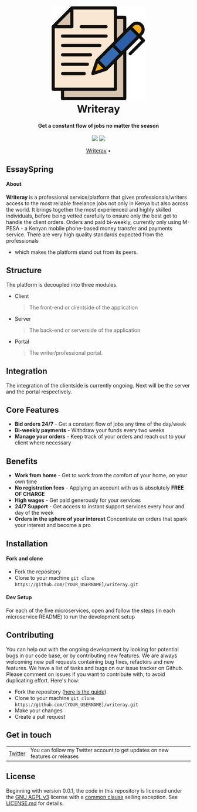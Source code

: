 <h1 align="center">
  <br>
  <a href="https://writeray.com" target="_blank"><img src="https://raw.githubusercontent.com/shadrqen/writeray/main/client/static/icon.png" height="256px" width="256px"></a>
  <br>
  Writeray
  <br>
</h1>

<h4 align="center">Get a constant flow of jobs no matter the season</h4>

<p align="center">
<a href="https://github.com/shadrqen/writeray/actions" target="_blank" rel="noopener noreferrer"><img src="https://github.com/shadrqen/writeray/actions/workflows/ci.yml/badge.svg?branch=main" ></a>
<a href="https://github.com/shadrqen/writeray/actions" target="_blank" rel="noopener noreferrer"><img src="https://github.com/shadrqen/writeray/actions/workflows/docker-publish-latest.yml/badge.svg?branch=main" ></a>
</p>

<p align="center">
<a href="https://writeray.com" target="_blank" rel="noopener noreferrer">Writeray</a> •
</p>


## EssaySpring
#### About
<b> Writeray </b> is a professional service/platform that gives professionals/writers access to the most reliable freelance jobs not only in Kenya but also across the world.
It brings together the most experienced and highly skilled individuals, before being vetted carefully to ensure only the best get to handle the client orders. Orders and paid
bi-weekly, currently only using M-PESA - a Kenyan mobile phone-based money transfer and payments service. There are very high quality standards expected from the professionals 
- which makes the platform stand out from its peers.

## Structure
The platform is decoupled into three modules.
- Client
  > The front-end or clientside of the application
- Server
  > The back-end or serverside of the application
- Portal
  > The writer/professional portal.

## Integration
The integration of the clientside is currently ongoing. Next will be the server and the portal respectively.

## Core Features
- **Bid orders 24/7** - Get a constant flow of jobs any time of the day/week
- **Bi-weekly payments** - Withdraw your funds every two weeks
- **Manage your orders** - Keep track of your orders and reach out to your client where necessary

## Benefits
- **Work from home** - Get to work from the comfort of your home, on your own time
- **No registration fees** - Applying an account with us is absolutely <b>FREE OF CHARGE</b>
- **High wages** - Get paid generously for your services
- **24/7 Support** - Get access to instant support services every hour and day of the week
- **Orders in the sphere of your interest** Concentrate on orders that spark your interest and become a pro

Installation
------------

#### Fork and clone

- Fork the repository
- Clone to your machine
  ```git clone https://github.com/[YOUR_USERNAME]/writeray.git```

#### Dev Setup
For each of the five microservices, open and follow the steps (in each microservice README) to run the development setup


## Contributing

You can help out with the ongoing development by looking for potential bugs in our code base, or by contributing new features. We are always welcoming new pull requests containing bug fixes, refactors and new features. We have a list of tasks and bugs on our issue tracker on Github. Please comment on issues if you want to contribute with, to avoid duplicating effort.
Here's how:
- Fork the repository ([here is the guide](https://help.github.com/articles/fork-a-repo/)).
- Clone to your machine ```git clone https://github.com/[YOUR_USERNAME]/writeray.git```
- Make your changes
- Create a pull request


## Get in touch

<table>
  <tr>
    <td><a href="https://twitter.com/shadrqen">Twitter</a></td>
    <td>You can follow my Twitter account to get updates on new features or releases</td>
  </tr>
</table>

## License

Beginning with version 0.0.1, the code in this repository is licensed under the [GNU AGPL v3](https://www.gnu.org/licenses/agpl-3.0.de.html) license with a
[common clause](https://commonsclause.com/) selling exception. See [LICENSE.md](https://github.com/shadrqen/writeray/blob/dev/LICENSE) for details.


